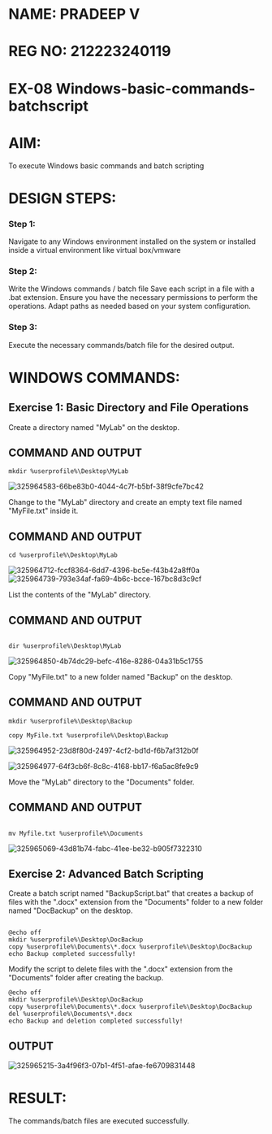 # NAME: PRADEEP V
# REG NO: 212223240119
# EX-08 Windows-basic-commands-batchscript


# AIM:
To execute Windows basic commands and batch scripting

# DESIGN STEPS:

### Step 1:

Navigate to any Windows environment installed on the system or installed inside a virtual environment like virtual box/vmware 

### Step 2:

Write the Windows commands / batch file
Save each script in a file with a .bat extension.
Ensure you have the necessary permissions to perform the operations.
Adapt paths as needed based on your system configuration.
### Step 3:

Execute the necessary commands/batch file for the desired output. 




# WINDOWS COMMANDS:
## Exercise 1: Basic Directory and File Operations
Create a directory named "MyLab" on the desktop.


## COMMAND AND OUTPUT
```
mkdir %userprofile%\Desktop\MyLab
```
![325964583-66be83b0-4044-4c7f-b5bf-38f9cfe7bc42](https://github.com/user-attachments/assets/8a3a9207-bb0b-4482-9ca6-4177e99e137d)



Change to the "MyLab" directory and create an empty text file named "MyFile.txt" inside it.


## COMMAND AND OUTPUT
```
cd %userprofile%\Desktop\MyLab
```
![325964712-fccf8364-6dd7-4396-bc5e-f43b42a8ff0a](https://github.com/user-attachments/assets/5d1163d8-050f-4fa4-9d31-1b3056277404)
![325964739-793e34af-fa69-4b6c-bcce-167bc8d3c9cf](https://github.com/user-attachments/assets/ced111de-0baf-47b4-b676-6e1bd156e2a9)



List the contents of the "MyLab" directory.


## COMMAND AND OUTPUT
```

dir %userprofile%\Desktop\MyLab
```

![325964850-4b74dc29-befc-416e-8286-04a31b5c1755](https://github.com/user-attachments/assets/5337c0ba-800b-488c-b65e-fffdb8304df2)


Copy "MyFile.txt" to a new folder named "Backup" on the desktop.

## COMMAND AND OUTPUT
```
mkdir %userprofile%\Desktop\Backup

copy MyFile.txt %userprofile%\Desktop\Backup
```
![325964952-23d8f80d-2497-4cf2-bd1d-f6b7af312b0f](https://github.com/user-attachments/assets/4167bf2c-6c93-4d3c-aec0-6dbd37278605)

![325964977-64f3cb6f-8c8c-4168-bb17-f6a5ac8fe9c9](https://github.com/user-attachments/assets/df8e9054-a40a-44a9-922c-aad398982d1d)


Move the "MyLab" directory to the "Documents" folder.


## COMMAND AND OUTPUT
```

mv Myfile.txt %userprofile%\Documents
```
![325965069-43d81b74-fabc-41ee-be32-b905f7322310](https://github.com/user-attachments/assets/cd8d32aa-5df5-4650-94c0-f4da8cb5a733)

## Exercise 2: Advanced Batch Scripting
Create a batch script named "BackupScript.bat" that creates a backup of files with the ".docx" extension from the "Documents" folder to a new folder named "DocBackup" on the desktop.

```

@echo off
mkdir %userprofile%\Desktop\DocBackup
copy %userprofile%\Documents\*.docx %userprofile%\Desktop\DocBackup
echo Backup completed successfully!
```

Modify the script to delete files with the ".docx" extension from the "Documents" folder after creating the backup.
```
@echo off
mkdir %userprofile%\Desktop\DocBackup
copy %userprofile%\Documents\*.docx %userprofile%\Desktop\DocBackup
del %userprofile%\Documents\*.docx
echo Backup and deletion completed successfully!
```


## OUTPUT
![325965215-3a4f96f3-07b1-4f51-afae-fe6709831448](https://github.com/user-attachments/assets/32e7079f-36ff-41a6-9676-e78d65dd7d89)





# RESULT:
The commands/batch files are executed successfully.

